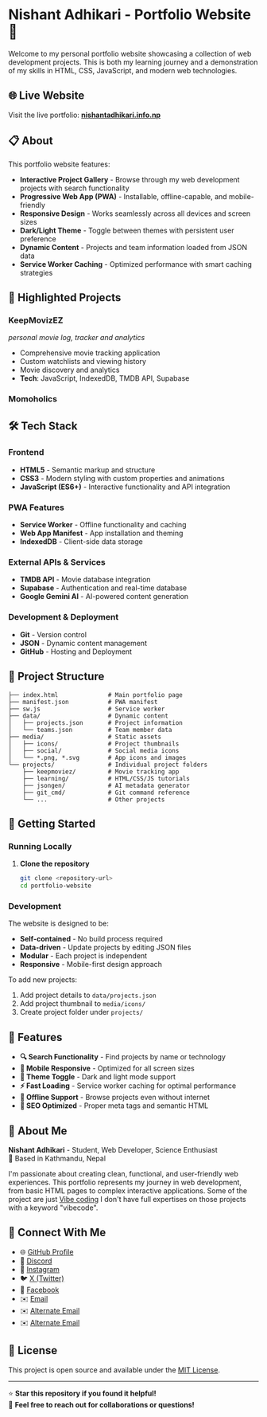 # Nishant Adhikari - Portfolio Website 🚀

Welcome to my personal portfolio website showcasing a collection of web development projects. This is both my learning journey and a demonstration of my skills in HTML, CSS, JavaScript, and modern web technologies.

## 🌐 Live Website

Visit the live portfolio: [**nishantadhikari.info.np**](https://nishantadhikari.info.np)

## 📋 About

This portfolio website features:

- **Interactive Project Gallery** - Browse through my web development projects with search functionality
- **Progressive Web App (PWA)** - Installable, offline-capable, and mobile-friendly
- **Responsive Design** - Works seamlessly across all devices and screen sizes  
- **Dark/Light Theme** - Toggle between themes with persistent user preference
- **Dynamic Content** - Projects and team information loaded from JSON data
- **Service Worker Caching** - Optimized performance with smart caching strategies

## 🎯 Highlighted Projects

### **KeepMovizEZ** 
*personal movie log, tracker and analytics*
- Comprehensive movie tracking application
- Custom watchlists and viewing history
- Movie discovery and analytics
- **Tech**: JavaScript, IndexedDB, TMDB API, Supabase

### **Momoholics**

## 🛠️ Tech Stack

### **Frontend**
- **HTML5** - Semantic markup and structure
- **CSS3** - Modern styling with custom properties and animations
- **JavaScript (ES6+)** - Interactive functionality and API integration

### **PWA Features**
- **Service Worker** - Offline functionality and caching
- **Web App Manifest** - App installation and theming
- **IndexedDB** - Client-side data storage

### **External APIs & Services**
- **TMDB API** - Movie database integration
- **Supabase** - Authentication and real-time database
- **Google Gemini AI** - AI-powered content generation

### **Development & Deployment**

- **Git** - Version control
- **JSON** - Dynamic content management
- **GitHub** - Hosting and Deployment

## 📂 Project Structure

```
├── index.html              # Main portfolio page
├── manifest.json           # PWA manifest
├── sw.js                   # Service worker
├── data/                   # Dynamic content
│   ├── projects.json       # Project information
│   └── teams.json          # Team member data
├── media/                  # Static assets
│   ├── icons/              # Project thumbnails
│   ├── social/             # Social media icons
│   └── *.png, *.svg        # App icons and images
└── projects/               # Individual project folders
    ├── keepmoviez/         # Movie tracking app
    ├── learning/           # HTML/CSS/JS tutorials
    ├── jsongen/            # AI metadata generator
    ├── git_cmd/            # Git command reference
    └── ...                 # Other projects
```

## 🚀 Getting Started

### **Running Locally**

1. **Clone the repository**
   ```bash
   git clone <repository-url>
   cd portfolio-website
   ```
### **Development**

The website is designed to be:
- **Self-contained** - No build process required
- **Data-driven** - Update projects by editing JSON files
- **Modular** - Each project is independent
- **Responsive** - Mobile-first design approach

To add new projects:
1. Add project details to `data/projects.json`
2. Add project thumbnail to `media/icons/`
3. Create project folder under `projects/`

## 🎨 Features

- **🔍 Search Functionality** - Find projects by name or technology
- **📱 Mobile Responsive** - Optimized for all screen sizes
- **🌙 Theme Toggle** - Dark and light mode support
- **⚡ Fast Loading** - Service worker caching for optimal performance
- **📴 Offline Support** - Browse projects even without internet
- **🎯 SEO Optimized** - Proper meta tags and semantic HTML

## 👤 About Me

**Nishant Adhikari** - Student, Web Developer, Science Enthusiast  
📍 Based in Kathmandu, Nepal

I'm passionate about creating clean, functional, and user-friendly web experiences. This portfolio represents my journey in web development, from basic HTML pages to complex interactive applications. Some of the project are just [Vibe coding](https://en.m.wikipedia.org/wiki/Vibe_coding) I don't have full expertises on those projects with a keyword "vibecode".

## 🔗 Connect With Me

- 🌐 [GitHub Profile](https://github.com/Nishant7Ad)  
- 💬 [Discord](https://discord.com/users/nishant_x)  
- 📸 [Instagram](https://www.instagram.com/nishant060211?igsh=MWsxZ3o1YzJ3NW9sZg==)  
- 🐦 [X (Twitter)](https://x.com/Nishant_OP11)  
- 📘 [Facebook](https://www.facebook.com/share/172n6tfVsX/)  
- ✉️ [Email](mailto:nshntdhkr@gmail.com)  
- ✉️ [Alternate Email](mailto:adhikarinishant81@gmail.com)
- ✉️ [Alternate Email](mailto:iam@nishantadhikari.info.np)

## 📄 License

This project is open source and available under the [MIT License](LICENSE).

---

⭐ **Star this repository if you found it helpful!**  
🤝 **Feel free to reach out for collaborations or questions!**